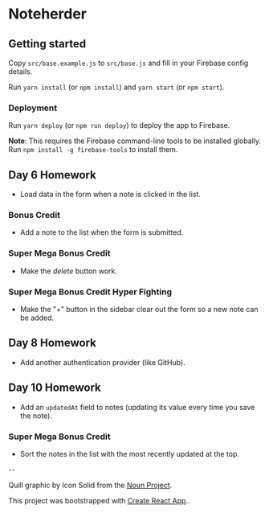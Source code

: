 # Noteherder

## Getting started

Copy `src/base.example.js` to `src/base.js` and fill in your Firebase config details.

Run `yarn install` (or `npm install`) and `yarn start` (or `npm start`).

### Deployment

Run `yarn deploy` (or `npm run deploy`) to deploy the app to Firebase.

**Note**: This requires the Firebase command-line tools to be installed globally. Run `npm install -g firebase-tools` to install them.

## Day 6 Homework

* Load data in the form when a note is clicked in the list.

### Bonus Credit

* Add a note to the list when the form is submitted.

### Super Mega Bonus Credit

* Make the _delete_ button work.

### Super Mega Bonus Credit Hyper Fighting

* Make the "+" button in the sidebar clear out the form so a new note can be added.

## Day 8 Homework

* Add another authentication provider (like GitHub).

## Day 10 Homework

* Add an `updatedAt` field to notes (updating its value every time you save the note).

### Super Mega Bonus Credit

* Sort the notes in the list with the most recently updated at the top.

--

Quill graphic by Icon Solid from the [Noun Project](https://thenounproject.com/).

This project was bootstrapped with [Create React App](https://github.com/facebookincubator/create-react-app)..